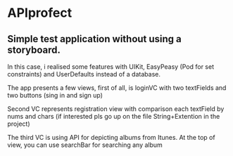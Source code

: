 # APIprofect
<h2>Simple test application without using a storyboard. </h2> 
In this case, i realised some features with UIKit, EasyPeasy (Pod for set constraints) and UserDefaults instead of a database.</p>
The app presents a few views, first of all, is loginVC with two textFields and two buttons (sing in and sign up) </p>
Second VC represents registration view with comparison each textField by nums and chars (if interested pls go up on the file String+Extention in the project) </p>
The third VC is using API for depicting albums from Itunes. At the top of view, you can use searchBar for searching any album </p>

